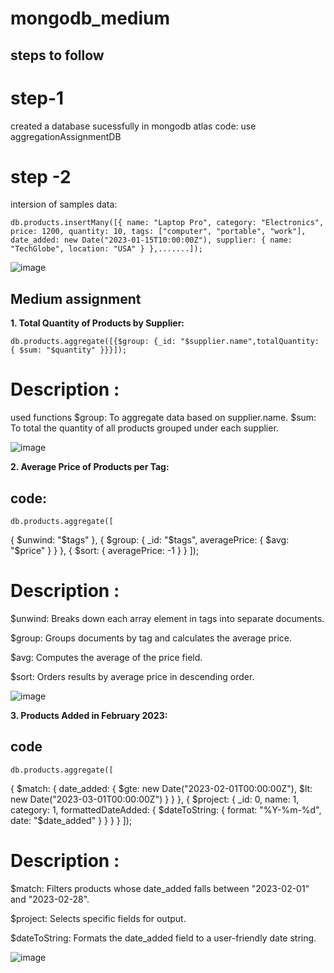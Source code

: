 # mongodb_medium

## steps to follow 
# step-1

  created a database sucessfully in mongodb atlas
code: use aggregationAssignmentDB
# step -2
intersion of samples data:

    db.products.insertMany([{ name: "Laptop Pro", category: "Electronics", price: 1200, quantity: 10, tags: ["computer", "portable", "work"], date_added: new Date("2023-01-15T10:00:00Z"), supplier: { name: "TechGlobe", location: "USA" } },.......]);

![image](https://github.com/user-attachments/assets/dab412b8-4f27-47b6-b076-b2949ab927f5)



##  Medium assignment

**1. Total Quantity of Products by Supplier:**
     
  
    db.products.aggregate([{$group: {_id: "$supplier.name",totalQuantity: { $sum: "$quantity" }}}]);

  # Description : 
  used  functions 
  $group: To aggregate data based on supplier.name.
  $sum: To total the quantity of all products grouped under each supplier.

  ![image](https://github.com/user-attachments/assets/e1f8d386-d001-4bbb-8bd6-24d703d3578e)

**2. Average Price of Products per Tag:**
 ## code:
    db.products.aggregate([
  {
    $unwind: "$tags"
  },
  {
    $group: {
      _id: "$tags", 
      averagePrice: { $avg: "$price" }
    }
  },
  {
    $sort: {
      averagePrice: -1 
    }
  }
]);
  # Description :
  $unwind: Breaks down each array element in tags into separate documents.

  $group: Groups documents by tag and calculates the average price.

  $avg: Computes the average of the price field.

  $sort: Orders results by average price in descending order.
  
  ![image](https://github.com/user-attachments/assets/90c4d2b5-bedc-4006-a678-021e9a76387f)


**3. Products Added in February 2023:**
   ## code 
    db.products.aggregate([
  {
    $match: {
      date_added: {
        $gte: new Date("2023-02-01T00:00:00Z"),
        $lt: new Date("2023-03-01T00:00:00Z")
      }
    }
  },
  {
    $project: {
      _id: 0,
      name: 1,
      category: 1,
      formattedDateAdded: {
        $dateToString: {
          format: "%Y-%m-%d",
          date: "$date_added"
        }
      }
    }
  }
]);

# Description :
$match: Filters products whose date_added falls between "2023-02-01" and "2023-02-28".

$project: Selects specific fields for output.

$dateToString: Formats the date_added field to a user-friendly date string.

![image](https://github.com/user-attachments/assets/f8ab3a96-0e67-4c2f-a591-ff2323aa5c04)
